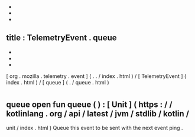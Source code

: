 -
-
-
title
:
TelemetryEvent
.
queue
-
-
-
-
[
org
.
mozilla
.
telemetry
.
event
]
(
.
.
/
index
.
html
)
/
[
TelemetryEvent
]
(
index
.
html
)
/
[
queue
]
(
.
/
queue
.
html
)
#
queue
open
fun
queue
(
)
:
[
Unit
]
(
https
:
/
/
kotlinlang
.
org
/
api
/
latest
/
jvm
/
stdlib
/
kotlin
/
-
unit
/
index
.
html
)
Queue
this
event
to
be
sent
with
the
next
event
ping
.

